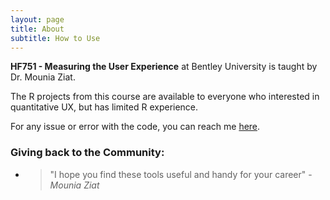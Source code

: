 ```yaml
---
layout: page
title: About
subtitle: How to Use
---
```


<p class="about-text">
<span class="fa fa-briefcase about-icon"></span>
  <strong>HF751 - Measuring the User Experience</strong> at Bentley University is taught by Dr. Mounia Ziat.
</p>

<p class="about-text">
<span class="fa fa-code about-icon"></span>
The R projects from this course are available to everyone who interested in quantitative UX, but has limited R experience. 
</p>

<p class="about-text">
<span class="fa fa-envelope about-icon"></span>
For any issue or error with the code, you can reach me <a target="_blank" href="">here</a>.
</p>

### Giving back to the Community:

- > "I hope you find these tools useful and handy for your career" 
  > \- _Mounia Ziat_
